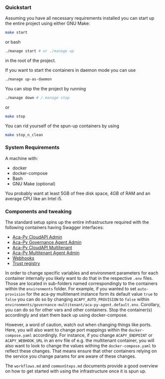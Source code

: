 ### Quickstart

Assuming you have all necessary requirements installed you can start up the entire project using either GNU Make:

```bash
make start
```

or bash

```bash
./manage start # or ./manage up
```

in the root of the project.


If you want to start the containers in daemon mode you can use
```bash
./manage up-as-daemon
```

You can stop the the project by running

```bash
./manage down # /.manage stop
```

or

```bash
make stop
```

You can rid yourself of the spun-up containers by using

```bash
make stop_n_clean
```

### System Requirements

A machine with:

- docker
- docker-compose
- Bash
- GNU Make (optional)

You probably want at least 5GB of free disk space, 4GB of RAM and an average CPU like an Intel i5.

### Components and tweaking

The standard setup spins up the entire infrastructure required with the following containers having Swagger interfaces:

- [Aca-Py CloudAPI Admin](http://localhost:8000/docs)
- [Aca-Py Governance Agent Admin](http://localhost:3021)
- [Aca-Py CloudAPI Multitenant](http://localhost:8000/docs)
- [Aca-Py Multitenant Agent Admin](http://localhost:4021)
- [Webhooks](http://localhost:3010/docs)
- [Trust registry](http://localhost:8001/docs)

In order to change specific variables and environment parameters for each container internally you likely want to do that in the respective `.env` files. Those are located in sub-folders named correspondingly to the containers within the `environments` folder. For example,
if you wanted to set `auto-provision` for the aca-py multitenant instance form its default value `true` to `false` you can do so by changing `ACAPY_AUTO_PROVISION` to `false` within `environments/governance-multitenant/aca-py-agent.default.env`. Corollary, you can do so for other vars and other containers. Stop the container(s) accordingly and start them back up using docker-compose.

However, a word of caution, watch out when changing things like ports. Here, you will also want to change port mappings within the `docker-compose.yaml` accordingly. For instance, if you change `ACAPY_ENDPOINT` or `ACAPY_WEBHOOK_URL` in an env file of e.g. the multitenant container, you will also want to look to change the values withing the `docker-compose.yaml` to reflect these changes. That means ensure that other containers relying on the service you change params for are aware of these changes.

The `workflows.md` and `commonSteps.md` documents provide a good overview on how to get started with using the infrastructure once it is spun up.
